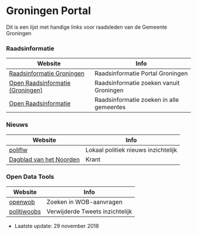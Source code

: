 # Groningen Portal

Dit is een lijst met handige links voor raadsleden van de Gemeente Groningen

### Raadsinformatie

| Website | Info |
| ------ | ------ |
|  [Raadsinformatie Groningen](https://groningen.raadsinformatie.nl) | Raadsinformatie Portal Groningen |
|  [Open Raadsinformatie (Groningen)](https://zoek.openraadsinformatie.nl) | Raadsinformatie zoeken vanuit Groningen |
|  [Open Raadsinformatie](https://zoek.openraadsinformatie.nl) | Raadsinformatie zoeken in alle gemeentes|

### Nieuws

| Website | Info |
| ------ | ------ |
|  [poliflw](https://poliflw.nl) | Lokaal politiek nieuws inzichtelijk
|  [Dagblad van het Noorden](https://dvhn.nl) | Krant |
 
### Open Data Tools

| Website | Info |
| ------ | ------ |
| [openwob](https://www.openwob.nl) | Zoeken in WOB-aanvragen
| [politiwoobs](http://politwoops.eu/) | Verwijderde Tweets inzichtelijk

  - Laatste update: 29 november 2018

